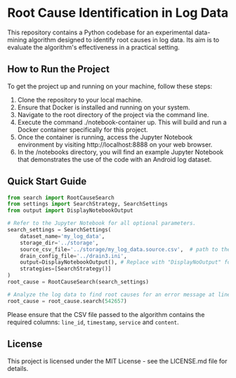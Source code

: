 # Root Cause Identification in Log Data

This repository contains a Python codebase for an experimental data-mining algorithm designed to identify root causes in
log data. Its aim is to evaluate the algorithm's effectiveness in a practical setting.

## How to Run the Project
To get the project up and running on your machine, follow these steps:

1. Clone the repository to your local machine.
2. Ensure that Docker is installed and running on your system.
3. Navigate to the root directory of the project via the command line.
4. Execute the command ./notebook-container up. This will build and run a Docker container specifically for this project.
5. Once the container is running, access the Jupyter Notebook environment by visiting http://localhost:8888 on your web browser.
6. In the /notebooks directory, you will find an example Jupyter Notebook that demonstrates the use of the code with an Android log dataset.

## Quick Start Guide

```python
from search import RootCauseSearch
from settings import SearchStrategy, SearchSettings
from output import DisplayNotebookOutput

# Refer to the Jupyter Notebook for all optional parameters.
search_settings = SearchSettings(
    dataset_name='my_log_data',
    storage_dir='../storage',
    source_csv_file='../storage/my_log_data.source.csv',  # path to the CSV file containing the log data
    drain_config_file='../drain3.ini',
    output=DisplayNotebookOutput(), # Replace with "DisplayNoOutput" for result objects only.
    strategies=[SearchStrategy()]
)
root_cause = RootCauseSearch(search_settings)

# Analyze the log data to find root causes for an error message at line 542657.
root_cause = root_cause.search(542657)
```

Please ensure that the CSV file passed to the algorithm contains the required columns:
`line_id`, `timestamp`, `service` and `content`.

## License

This project is licensed under the MIT License - see the LICENSE.md file for details.
